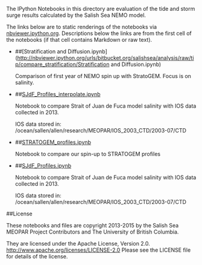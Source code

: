 The IPython Notebooks in this directory are evaluation of the
tide and storm surge results calculated by the Salish Sea NEMO model.

The links below are to static renderings of the notebooks via
[nbviewer.ipython.org](http://nbviewer.ipython.org/).
Descriptions below the links are from the first cell of the notebooks
(if that cell contains Markdown or raw text).

* ##[Stratification and Diffusion.ipynb](http://nbviewer.ipython.org/urls/bitbucket.org/salishsea/analysis/raw/tip/compare_stratification/Stratification and Diffusion.ipynb)  
    
    Comparison of first year of NEMO spin up with StratoGEM. Focus is on salinity.   

* ##[SJdF_Profiles_interpolate.ipynb](http://nbviewer.ipython.org/urls/bitbucket.org/salishsea/analysis/raw/tip/compare_stratification/SJdF_Profiles_interpolate.ipynb)  
    
    Notebook to compare Strait of Juan de Fuca model salinity with IOS data collected in 2013.  
      
    IOS data stored in:  
    /ocean/sallen/allen/research/MEOPAR/IOS_2003_CTD/2003-07/CTD  


* ##[STRATOGEM_profiles.ipynb](http://nbviewer.ipython.org/urls/bitbucket.org/salishsea/analysis/raw/tip/compare_stratification/STRATOGEM_profiles.ipynb)  
    
    Notebook to compare our spin-up to STRATOGEM profiles  

* ##[SJdF_Profiles.ipynb](http://nbviewer.ipython.org/urls/bitbucket.org/salishsea/analysis/raw/tip/compare_stratification/SJdF_Profiles.ipynb)  
    
    Notebook to compare Strait of Juan de Fuca model salinity with IOS data collected in 2013.  
      
    IOS data stored in:  
    /ocean/sallen/allen/research/MEOPAR/IOS_2003_CTD/2003-07/CTD  



##License

These notebooks and files are copyright 2013-2015
by the Salish Sea MEOPAR Project Contributors
and The University of British Columbia.

They are licensed under the Apache License, Version 2.0.
http://www.apache.org/licenses/LICENSE-2.0
Please see the LICENSE file for details of the license.
